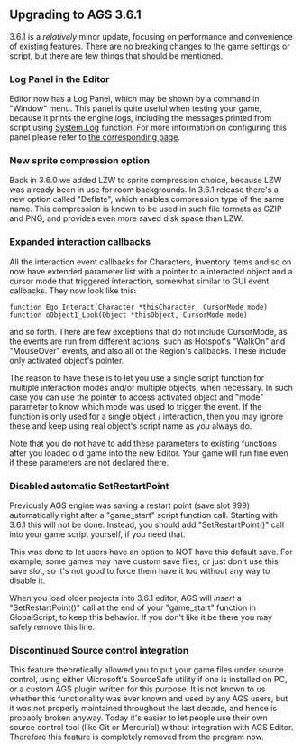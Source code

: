 ## Upgrading to AGS 3.6.1

3.6.1 is a *relatively* minor update, focusing on performance and convenience of existing features. There are no breaking changes to the game settings or script, but there are few things that should be mentioned.

### Log Panel in the Editor

Editor now has a Log Panel, which may be shown by a command in "Window" menu. This panel is quite useful when testing your game, because it prints the engine logs, including the messages printed from script using [System.Log](System#systemlog) function. For more information on configuring this panel please refer to [the corresponding page](EditorLogPanel).

### New sprite compression option

Back in 3.6.0 we added LZW to sprite compression choice, because LZW was already been in use for room backgrounds. In 3.6.1 release there's a new option called "Deflate", which enables compression type of the same name. This compression is known to be used in such file formats as GZIP and PNG, and provides even more saved disk space than LZW.

### Expanded interaction callbacks

All the interaction event callbacks for Characters, Inventory Items and so on now have extended parameter list with a pointer to a interacted object and a cursor mode that triggered interaction, somewhat similar to GUI event callbacks. They now look like this:

    function Ego_Interact(Character *thisCharacter, CursorMode mode)
    function oObject1_Look(Object *thisObject, CursorMode mode)

and so forth. There are few exceptions that do not include CursorMode, as the events are run from different actions, such as Hotspot's "WalkOn" and "MouseOver" events, and also all of the Region's callbacks. These include only activated object's pointer.

The reason to have these is to let you use a single script function for multiple interaction modes and/or multiple objects, when necessary. In such case you can use the pointer to access activated object and "mode" parameter to know which mode was used to trigger the event. If the function is only used for a single object / interaction, then you may ignore these and keep using real object's script name as you always do.

Note that you do not have to add these parameters to existing functions after you loaded old game into the new Editor. Your game will run fine even if these parameters are not declared there.

### Disabled automatic SetRestartPoint

Previously AGS engine was saving a restart point (save slot 999) automatically right after a "game_start" script function call. Starting with 3.6.1 this will not be done. Instead, you should add "SetRestartPoint()" call into your game script yourself, if you need that.

This was done to let users have an option to NOT have this default save. For example, some games may have custom save files, or just don't use this save slot, so it's not good to force them have it too without any way to disable it.

When you load older projects into 3.6.1 editor, AGS will *insert* a "SetRestartPoint()" call at the end of your "game_start" function in GlobalScript, to keep this behavior. If you don't like it be there you may safely remove this line.

### Discontinued Source control integration

This feature theoretically allowed you to put your game files under source control, using either Microsoft's SourceSafe utility if one is installed on PC, or a custom AGS plugin written for this purpose. It is not known to us whether this functionality was ever known and used by any AGS users, but it was not properly maintained throughout the last decade, and hence is probably broken anyway. Today it's easier to let people use their own source control tool (like Git or Mercurial) without integration with AGS Editor. Therefore this feature is completely removed from the program now.

